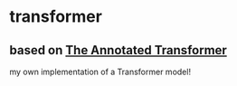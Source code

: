 # transformer

## based on [The Annotated Transformer](https://nlp.seas.harvard.edu/annotated-transformer/)
my own implementation of a Transformer model!
